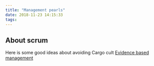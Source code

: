 ```yaml
---
title: "Management pearls"
date: 2018-11-23 14:15:33
tags:
---
```


## About scrum

Here is some good ideas about avoiding Cargo cult
[Evidence based management](https://scrumorg-website-prod.s3.amazonaws.com/drupal/2018-09/EBM_Guide%20September%202018.pdf)